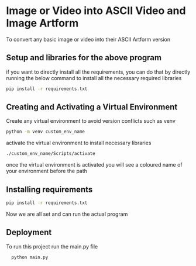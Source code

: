 
# Image or Video into ASCII Video and Image Artform

To convert any basic image or video into their ASCII Artform version




## Setup and libraries for the above program

if you want to directly install all the requirements, you can do that by directly running the below command to install all the necessary required libraries

```bash
pip install -r requirements.txt
```

## Creating and Activating a Virtual Environment

Create any virtual environment to avoid version conflicts such as venv

```bash
python -m venv custom_env_name
```
activate the virtual environment to install necessary libraries

```bash
./custom_env_name/Scripts/activate
```

once the virtual environment is activated you will see a coloured name of your environment before the path

## Installing requirements

```bash
pip install -r requirements.txt
```

Now we are all set and can run the actual program


## Deployment

To run this project run the main.py file 

```bash
  python main.py
```

